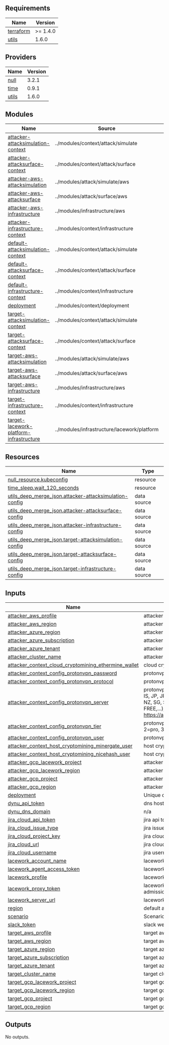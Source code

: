 <!-- BEGIN_TF_DOCS -->
## Requirements

| Name | Version |
|------|---------|
| <a name="requirement_terraform"></a> [terraform](#requirement\_terraform) | >= 1.4.0 |
| <a name="requirement_utils"></a> [utils](#requirement\_utils) | 1.6.0 |

## Providers

| Name | Version |
|------|---------|
| <a name="provider_null"></a> [null](#provider\_null) | 3.2.1 |
| <a name="provider_time"></a> [time](#provider\_time) | 0.9.1 |
| <a name="provider_utils"></a> [utils](#provider\_utils) | 1.6.0 |

## Modules

| Name | Source | Version |
|------|--------|---------|
| <a name="module_attacker-attacksimulation-context"></a> [attacker-attacksimulation-context](#module\_attacker-attacksimulation-context) | ../modules/context/attack/simulate | n/a |
| <a name="module_attacker-attacksurface-context"></a> [attacker-attacksurface-context](#module\_attacker-attacksurface-context) | ../modules/context/attack/surface | n/a |
| <a name="module_attacker-aws-attacksimulation"></a> [attacker-aws-attacksimulation](#module\_attacker-aws-attacksimulation) | ../modules/attack/simulate/aws | n/a |
| <a name="module_attacker-aws-attacksurface"></a> [attacker-aws-attacksurface](#module\_attacker-aws-attacksurface) | ../modules/attack/surface/aws | n/a |
| <a name="module_attacker-aws-infrastructure"></a> [attacker-aws-infrastructure](#module\_attacker-aws-infrastructure) | ../modules/infrastructure/aws | n/a |
| <a name="module_attacker-infrastructure-context"></a> [attacker-infrastructure-context](#module\_attacker-infrastructure-context) | ../modules/context/infrastructure | n/a |
| <a name="module_default-attacksimulation-context"></a> [default-attacksimulation-context](#module\_default-attacksimulation-context) | ../modules/context/attack/simulate | n/a |
| <a name="module_default-attacksurface-context"></a> [default-attacksurface-context](#module\_default-attacksurface-context) | ../modules/context/attack/surface | n/a |
| <a name="module_default-infrastructure-context"></a> [default-infrastructure-context](#module\_default-infrastructure-context) | ../modules/context/infrastructure | n/a |
| <a name="module_deployment"></a> [deployment](#module\_deployment) | ../modules/context/deployment | n/a |
| <a name="module_target-attacksimulation-context"></a> [target-attacksimulation-context](#module\_target-attacksimulation-context) | ../modules/context/attack/simulate | n/a |
| <a name="module_target-attacksurface-context"></a> [target-attacksurface-context](#module\_target-attacksurface-context) | ../modules/context/attack/surface | n/a |
| <a name="module_target-aws-attacksimulation"></a> [target-aws-attacksimulation](#module\_target-aws-attacksimulation) | ../modules/attack/simulate/aws | n/a |
| <a name="module_target-aws-attacksurface"></a> [target-aws-attacksurface](#module\_target-aws-attacksurface) | ../modules/attack/surface/aws | n/a |
| <a name="module_target-aws-infrastructure"></a> [target-aws-infrastructure](#module\_target-aws-infrastructure) | ../modules/infrastructure/aws | n/a |
| <a name="module_target-infrastructure-context"></a> [target-infrastructure-context](#module\_target-infrastructure-context) | ../modules/context/infrastructure | n/a |
| <a name="module_target-lacework-platform-infrastructure"></a> [target-lacework-platform-infrastructure](#module\_target-lacework-platform-infrastructure) | ../modules/infrastructure/lacework/platform | n/a |

## Resources

| Name | Type |
|------|------|
| [null_resource.kubeconfig](https://registry.terraform.io/providers/hashicorp/null/latest/docs/resources/resource) | resource |
| [time_sleep.wait_120_seconds](https://registry.terraform.io/providers/hashicorp/time/latest/docs/resources/sleep) | resource |
| [utils_deep_merge_json.attacker-attacksimulation-config](https://registry.terraform.io/providers/cloudposse/utils/1.6.0/docs/data-sources/deep_merge_json) | data source |
| [utils_deep_merge_json.attacker-attacksurface-config](https://registry.terraform.io/providers/cloudposse/utils/1.6.0/docs/data-sources/deep_merge_json) | data source |
| [utils_deep_merge_json.attacker-infrastructure-config](https://registry.terraform.io/providers/cloudposse/utils/1.6.0/docs/data-sources/deep_merge_json) | data source |
| [utils_deep_merge_json.target-attacksimulation-config](https://registry.terraform.io/providers/cloudposse/utils/1.6.0/docs/data-sources/deep_merge_json) | data source |
| [utils_deep_merge_json.target-attacksurface-config](https://registry.terraform.io/providers/cloudposse/utils/1.6.0/docs/data-sources/deep_merge_json) | data source |
| [utils_deep_merge_json.target-infrastructure-config](https://registry.terraform.io/providers/cloudposse/utils/1.6.0/docs/data-sources/deep_merge_json) | data source |

## Inputs

| Name | Description | Type | Default | Required |
|------|-------------|------|---------|:--------:|
| <a name="input_attacker_aws_profile"></a> [attacker\_aws\_profile](#input\_attacker\_aws\_profile) | attacker aws profile | `string` | `null` | no |
| <a name="input_attacker_aws_region"></a> [attacker\_aws\_region](#input\_attacker\_aws\_region) | attacker aws region | `string` | `"us-east-1"` | no |
| <a name="input_attacker_azure_region"></a> [attacker\_azure\_region](#input\_attacker\_azure\_region) | attacker azure region | `string` | `"West US 2"` | no |
| <a name="input_attacker_azure_subscription"></a> [attacker\_azure\_subscription](#input\_attacker\_azure\_subscription) | attacker azure subscription | `string` | `null` | no |
| <a name="input_attacker_azure_tenant"></a> [attacker\_azure\_tenant](#input\_attacker\_azure\_tenant) | attacker azure tenant | `string` | `null` | no |
| <a name="input_attacker_cluster_name"></a> [attacker\_cluster\_name](#input\_attacker\_cluster\_name) | attacker cluster name | `string` | `"attacker-cluster"` | no |
| <a name="input_attacker_context_cloud_cryptomining_ethermine_wallet"></a> [attacker\_context\_cloud\_cryptomining\_ethermine\_wallet](#input\_attacker\_context\_cloud\_cryptomining\_ethermine\_wallet) | cloud cryptomining ethermine wallet | `string` | `""` | no |
| <a name="input_attacker_context_config_protonvpn_password"></a> [attacker\_context\_config\_protonvpn\_password](#input\_attacker\_context\_config\_protonvpn\_password) | protonvpn password | `string` | `""` | no |
| <a name="input_attacker_context_config_protonvpn_protocol"></a> [attacker\_context\_config\_protonvpn\_protocol](#input\_attacker\_context\_config\_protonvpn\_protocol) | protonvpn protocol | `string` | `"udp"` | no |
| <a name="input_attacker_context_config_protonvpn_server"></a> [attacker\_context\_config\_protonvpn\_server](#input\_attacker\_context\_config\_protonvpn\_server) | protonvpn server (RANDOM, AU, CR, IS, JP, JP-FREE, LV, NL, NL-FREE, NZ, SG, SK, US, US-NJ, US-FREE,...); see https://api.protonmail.ch/vpn/logicals | `string` | `"RANDOM"` | no |
| <a name="input_attacker_context_config_protonvpn_tier"></a> [attacker\_context\_config\_protonvpn\_tier](#input\_attacker\_context\_config\_protonvpn\_tier) | protonvpn tier (0=free, 1=basic, 2=pro, 3=visionary) | `number` | `0` | no |
| <a name="input_attacker_context_config_protonvpn_user"></a> [attacker\_context\_config\_protonvpn\_user](#input\_attacker\_context\_config\_protonvpn\_user) | protonvpn user | `string` | `""` | no |
| <a name="input_attacker_context_host_cryptomining_minergate_user"></a> [attacker\_context\_host\_cryptomining\_minergate\_user](#input\_attacker\_context\_host\_cryptomining\_minergate\_user) | host cryptomining user | `string` | `""` | no |
| <a name="input_attacker_context_host_cryptomining_nicehash_user"></a> [attacker\_context\_host\_cryptomining\_nicehash\_user](#input\_attacker\_context\_host\_cryptomining\_nicehash\_user) | host cryptomining user | `string` | `""` | no |
| <a name="input_attacker_gcp_lacework_project"></a> [attacker\_gcp\_lacework\_project](#input\_attacker\_gcp\_lacework\_project) | attacker gcp lacework profile | `string` | `null` | no |
| <a name="input_attacker_gcp_lacework_region"></a> [attacker\_gcp\_lacework\_region](#input\_attacker\_gcp\_lacework\_region) | attacker gcp lacework region | `string` | `"us-central1"` | no |
| <a name="input_attacker_gcp_project"></a> [attacker\_gcp\_project](#input\_attacker\_gcp\_project) | attacker gcp project | `string` | `null` | no |
| <a name="input_attacker_gcp_region"></a> [attacker\_gcp\_region](#input\_attacker\_gcp\_region) | attacker gcp region | `string` | `"us-central1"` | no |
| <a name="input_deployment"></a> [deployment](#input\_deployment) | Unique deployment id | `string` | `"00000001"` | no |
| <a name="input_dynu_api_token"></a> [dynu\_api\_token](#input\_dynu\_api\_token) | dns hostname provisioning api key | `string` | `""` | no |
| <a name="input_dynu_dns_domain"></a> [dynu\_dns\_domain](#input\_dynu\_dns\_domain) | n/a | `string` | `""` | no |
| <a name="input_jira_cloud_api_token"></a> [jira\_cloud\_api\_token](#input\_jira\_cloud\_api\_token) | jira api token | `string` | `""` | no |
| <a name="input_jira_cloud_issue_type"></a> [jira\_cloud\_issue\_type](#input\_jira\_cloud\_issue\_type) | jira issue type | `string` | `""` | no |
| <a name="input_jira_cloud_project_key"></a> [jira\_cloud\_project\_key](#input\_jira\_cloud\_project\_key) | jira cloud project key | `string` | `""` | no |
| <a name="input_jira_cloud_url"></a> [jira\_cloud\_url](#input\_jira\_cloud\_url) | jira cloud url | `string` | `""` | no |
| <a name="input_jira_cloud_username"></a> [jira\_cloud\_username](#input\_jira\_cloud\_username) | jira username | `string` | `""` | no |
| <a name="input_lacework_account_name"></a> [lacework\_account\_name](#input\_lacework\_account\_name) | lacework account name | `string` | n/a | yes |
| <a name="input_lacework_agent_access_token"></a> [lacework\_agent\_access\_token](#input\_lacework\_agent\_access\_token) | lacework agent token | `string` | `null` | no |
| <a name="input_lacework_profile"></a> [lacework\_profile](#input\_lacework\_profile) | lacework account profile name | `string` | n/a | yes |
| <a name="input_lacework_proxy_token"></a> [lacework\_proxy\_token](#input\_lacework\_proxy\_token) | lacework proxy token used by the admissions controller | `string` | `null` | no |
| <a name="input_lacework_server_url"></a> [lacework\_server\_url](#input\_lacework\_server\_url) | lacework server url | `string` | `"https://api.lacework.net"` | no |
| <a name="input_region"></a> [region](#input\_region) | default aws region | `string` | `"us-east-1"` | no |
| <a name="input_scenario"></a> [scenario](#input\_scenario) | Scenario directory name | `string` | `"simple"` | no |
| <a name="input_slack_token"></a> [slack\_token](#input\_slack\_token) | slack webhook for critical alerts | `string` | `"false"` | no |
| <a name="input_target_aws_profile"></a> [target\_aws\_profile](#input\_target\_aws\_profile) | target aws profile | `string` | `null` | no |
| <a name="input_target_aws_region"></a> [target\_aws\_region](#input\_target\_aws\_region) | target aws region | `string` | `"us-east-1"` | no |
| <a name="input_target_azure_region"></a> [target\_azure\_region](#input\_target\_azure\_region) | target azure region | `string` | `"West US 2"` | no |
| <a name="input_target_azure_subscription"></a> [target\_azure\_subscription](#input\_target\_azure\_subscription) | target azure subscription | `string` | `null` | no |
| <a name="input_target_azure_tenant"></a> [target\_azure\_tenant](#input\_target\_azure\_tenant) | target azure tenant | `string` | `null` | no |
| <a name="input_target_cluster_name"></a> [target\_cluster\_name](#input\_target\_cluster\_name) | target cluster name | `string` | `"target-cluster"` | no |
| <a name="input_target_gcp_lacework_project"></a> [target\_gcp\_lacework\_project](#input\_target\_gcp\_lacework\_project) | target gcp lacework profile | `string` | `null` | no |
| <a name="input_target_gcp_lacework_region"></a> [target\_gcp\_lacework\_region](#input\_target\_gcp\_lacework\_region) | target gcp lacework region | `string` | `"us-central1"` | no |
| <a name="input_target_gcp_project"></a> [target\_gcp\_project](#input\_target\_gcp\_project) | target gcp profile | `string` | `null` | no |
| <a name="input_target_gcp_region"></a> [target\_gcp\_region](#input\_target\_gcp\_region) | target gcp region | `string` | `"us-central1"` | no |

## Outputs

No outputs.
<!-- END_TF_DOCS -->